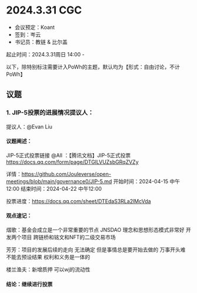# 2024.3.31 CGC

- 会议预定：Koant
- 签到：岑云
- 书记员：教链 & 比尔盖

起止时间：2024.3.31周日 14:00 - 

以下，除特别标注需要计入PoWh的主题，默认均为【形式：自由讨论，不计PoWh】

## 议题

### 1. JIP-5投票的进展情况提议人：

提议人：@Evan Liu 

#### 议题阐述：

JIP-5正式投票链接 @All ：【腾讯文档】JIP-5正式投票
https://docs.qq.com/form/page/DTGlLVUZsbGRqZVZy

详情：https://github.com/Jouleverse/open-meetings/blob/main/governance0/JIP-5.md
开始时间：2024-04-15 中午12:00
结束时间：2024-04-22 中午12:00

投票进度：https://docs.qq.com/sheet/DTEdaS3RLa2lMcVda

#### 观点速记：

熠歌：基金会成立是一个非常重要的节点 JNSDAO 理念和思想形态模式非常好 开发两个项目 跨链桥和铭文和NFT的二级交易市场

芳芳：项目的发展后续的走向 无法确定 但是事情总是要开始去做的 万事开头难 不能去预设结果 权利和义务是一体的

楼兰渔夫：新增质押 可以wj的流动性

#### 结论：继续进行投票





